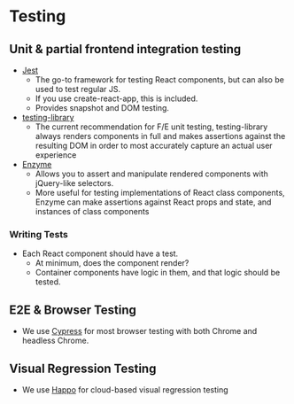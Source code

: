 # Testing

## Unit & partial frontend integration testing

- [Jest](https://jestjs.io/)
  - The go-to framework for testing React components, but can also be used to test regular JS.
  - If you use create-react-app, this is included.
  - Provides snapshot and DOM testing.
- [testing-library](https://testing-library.com/docs/react-testing-library/intro/)
  - The current recommendation for F/E unit testing, testing-library always renders components in full and makes assertions against the resulting DOM in order to most accurately capture an actual user experience
- [Enzyme](https://enzymejs.github.io/enzyme/)
  - Allows you to assert and manipulate rendered components with jQuery-like selectors.
  - More useful for testing implementations of React class components, Enzyme can make assertions against React props and state, and instances of class components

### Writing Tests

- Each React component should have a test.
  - At minimum, does the component render?
  - Container components have logic in them, and that logic should be tested.

## E2E & Browser Testing

- We use [Cypress](https://www.cypress.io) for most browser testing with both Chrome and headless Chrome.

## Visual Regression Testing

- We use [Happo](https://happo.io/) for cloud-based visual regression testing
